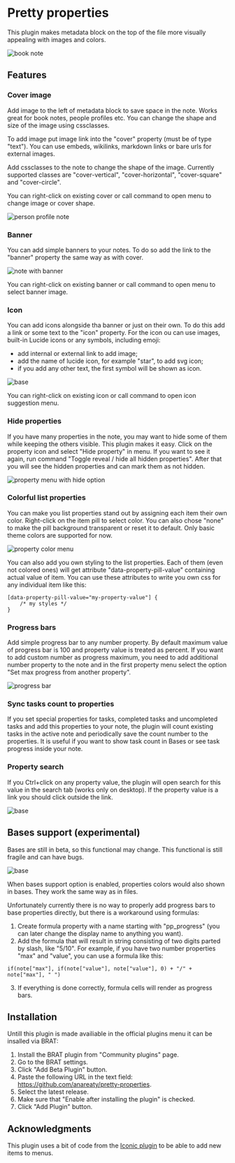# Pretty properties

This plugin makes metadata block on the top of the file more visually appealing with images and colors.

![book note](images/image-1.png)

## Features

### Cover image

Add image to the left of metadata block to save space in the note. Works great for book notes, people profiles etc. You can change the shape and size of the image using cssclasses.

To add image put image link into the "cover" property (must be of type "text"). You can use embeds,  wikilinks, markdown links or bare urls for external images. 

Add cssclasses to the note to change the shape of the image. Currently supported classes are "cover-vertical", "cover-horizontal", "cover-square" and "cover-circle". 

You can right-click on existing cover or call command to open menu to change image or cover shape. 

![person profile note](images/image-2.png)

### Banner

You can add simple banners to your notes. To do so add the link to the "banner" property the same way as with cover. 

![note with banner](images/image-3.png)

You can right-click on existing banner or call command to open menu to select banner image.

### Icon

You can add icons alongside tha banner or just on their own. To do this add a link or some text to the "icon" property. For the icon ou can use images, built-in Lucide icons or any symbols, including emoji:
- add internal or external link to add image;
- add the name of lucide icon, for example "star", to add svg icon;
- if you add any other text, the first symbol will be shown as icon.

![base](images/image_icon.png)

You can right-click on existing icon or call command to open icon suggestion menu.

### Hide properties

If you have many properties in the note, you may want to hide some of them while keeping the others visible. This plugin makes it easy. Click on the property icon and select "Hide property" in menu. If you want to see it again, run command "Toggle reveal / hide all hidden properties". After that you will see the hidden properties and can mark them as not hidden.

![property menu with hide option](images/image-4.png)

### Colorful list properties

You can make you list properties stand out by assigning each item their own color. Right-click on the item pill to select color. You can also chose "none" to make the pill background transparent or reset it to default. Only basic theme colors are supported for now.

![property color menu](images/image-5.png)

You can also add you own styling to the list properties. Each of them (even not colored ones) will get attribute "data-property-pill-value" containing actual value of item. You can use these attributes to write you own css for any individual item like this:

```
[data-property-pill-value="my-property-value"] {
    /* my styles */
}
```

### Progress bars

Add simple progress bar to any number property. By default maximum value of progress bar is 100 and property value is treated as percent. If you want to add custom number as progress maximum, you need to add additional number property to the note and in the first property menu select the option "Set max progress from another property".

![progress bar](images/image-6.png)

### Sync tasks count to properties

If you set special properties for tasks, completed tasks and uncompleted tasks and add this properties to your note, the plugin will count existing tasks in the active note and periodically save the count number to the properties. It is useful if you want to show task count in Bases or see task progress inside your note.

### Property search

If you Ctrl+click on any property value, the plugin will open search for this value in the search tab (works only on desktop). If the property value is a link you should click outside the link.

![base](images/image_search.png)

## Bases support (experimental)

Bases are still in beta, so this functional may change. This functional is still fragile and can have bugs.

![base](images/image_base.png)

When bases support option is enabled, properties colors would also shown in bases. They work the same way as in files.

Unfortunately currently there is no way to properly add progress bars to base properties directly, but there is a workaround using formulas:

1. Create formula property with a name starting with "pp_progress" (you can later change the display name to anything you want).
2. Add the formula that will result in string consisting of two digits parted by slash, like "5/10". For example, if you have two number properties "max" and "value", you can use a formula like this: 
```
if(note["max"], if(note["value"], note["value"], 0) + "/" + note["max"], " ")
```
3. If everything is done correctly, formula cells will render as progress bars.

## Installation

Untill this plugin is made availiable in the official plugins menu it can be insalled via BRAT:

1. Install the BRAT plugin from "Community plugins" page.
2. Go to the BRAT settings.
3. Click "Add Beta Plugin" button.
4. Paste the following URL in the text field: https://github.com/anareaty/pretty-properties.
5. Select the latest release.
6. Make sure that "Enable after installing the plugin" is checked.
7. Click "Add Plugin" button.

## Acknowledgments

This plugin uses a bit of code from the [Iconic plugin](https://github.com/gfxholo/iconic) to be able to add new items to menus. 

